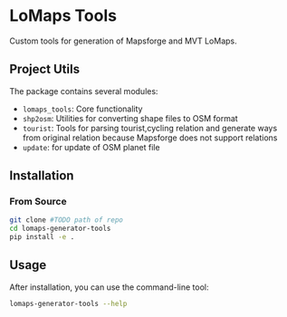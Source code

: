 # LoMaps Tools

Custom tools for generation of Mapsforge and MVT LoMaps.

## Project Utils

The package contains several modules:
- `lomaps_tools`: Core functionality
- `shp2osm`: Utilities for converting shape files to OSM format
- `tourist`: Tools for parsing tourist,cycling relation and generate ways from original relation because Mapsforge does not support relations
- `update`: for update of OSM planet file

## Installation

### From Source

```bash
git clone #TODO path of repo
cd lomaps-generator-tools
pip install -e .
```
## Usage
After installation, you can use the command-line tool:

```bash
lomaps-generator-tools --help
```

